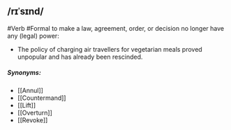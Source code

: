 ## /rɪˈsɪnd/  
#Verb #Formal 
to make a law, agreement, order, or decision no longer have any (legal) power:

- The policy of charging air travellers for vegetarian meals proved unpopular and has already been rescinded.


##### Synonyms:
- [[Annul]]
- [[Countermand]]
- [[Lift]]
- [[Overturn]]
- [[Revoke]]
